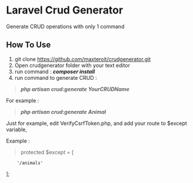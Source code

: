 # Laravel Crud Generator
Generate CRUD operations with only 1 command

How To Use
-------------
1. git clone https://github.com/maxteroit/crudgenerator.git
2. Open crudgenerator folder with your text editor
3. run command : ***composer install***
4. run command to generate CRUD :
>***php artisan crud:generate YourCRUDName***

For example :
>***php artisan crud:generate Animal***

Just for example, edit VerifyCsrfToken.php, and add your route to $except variable,

Example :
>protected $except = [

        '/animals'

];

